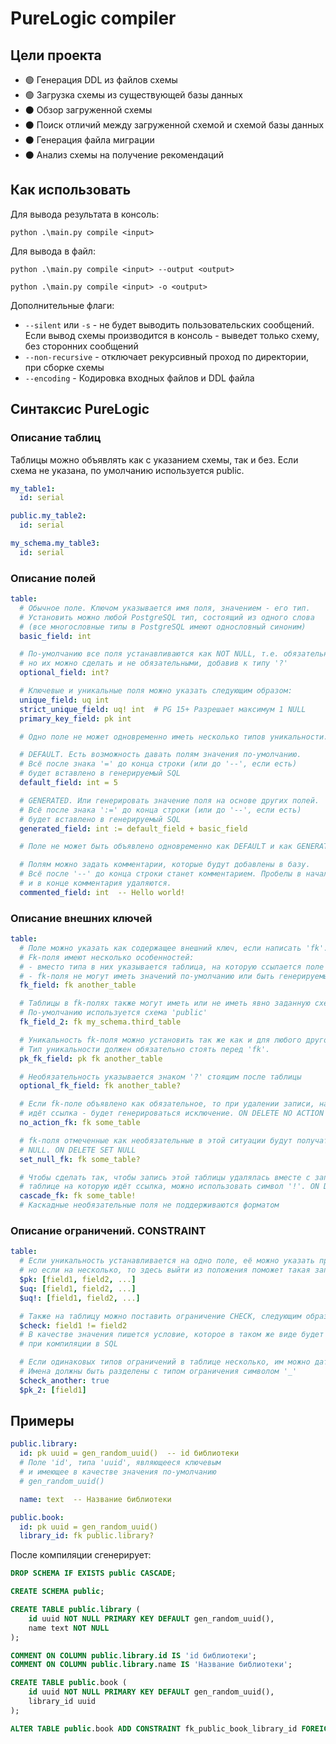 # PureLogic compiler

## Цели проекта

* 🟢 Генерация DDL из файлов схемы
* 🟢 Загрузка схемы из существующей базы данных
* ⚫ Обзор загруженной схемы
* ⚫ Поиск отличий между загруженной схемой и схемой базы данных
* ⚫ Генерация файла миграции
* ⚫ Анализ схемы на получение рекомендаций

## Как использовать

Для вывода результата в консоль:

`python .\main.py compile <input>`

Для вывода в файл:

`python .\main.py compile <input> --output <output>`

`python .\main.py compile <input> -o <output>`

Дополнительные флаги:
* `--silent` или `-s` - не будет выводить пользовательских сообщений. Если вывод схемы производится в 
    консоль - выведет только схему, без сторонних сообщений
* `--non-recursive` - отключает рекурсивный проход по директории, при сборке схемы
* `--encoding` - Кодировка входных файлов и DDL файла

## Синтаксис PureLogic

### Описание таблиц

Таблицы можно объявлять как с указанием схемы, так и без.
Если схема не указана, по умолчанию используется public.

```yaml
my_table1:
  id: serial

public.my_table2:
  id: serial

my_schema.my_table3:
  id: serial
```

### Описание полей

```yaml
table:
  # Обычное поле. Ключом указывается имя поля, значением - его тип.
  # Установить можно любой PostgreSQL тип, состоящий из одного слова
  # (все многословные типы в PostgreSQL имеют однословный синоним)
  basic_field: int

  # По-умолчанию все поля устанавливаются как NOT NULL, т.е. обязательные,
  # но их можно сделать и не обязательными, добавив к типу '?'
  optional_field: int?

  # Ключевые и уникальные поля можно указать следующим образом:
  unique_field: uq int
  strict_unique_field: uq! int  # PG 15+ Разрешает максимум 1 NULL
  primary_key_field: pk int

  # Одно поле не может одновременно иметь несколько типов уникальности.

  # DEFAULT. Есть возможность давать полям значения по-умолчанию.
  # Всё после знака '=' до конца строки (или до '--', если есть) 
  # будет вставлено в генерируемый SQL
  default_field: int = 5

  # GENERATED. Или генерировать значение поля на основе других полей.
  # Всё после знака ':=' до конца строки (или до '--', если есть) 
  # будет вставлено в генерируемый SQL
  generated_field: int := default_field + basic_field

  # Поле не может быть объявлено одновременно как DEFAULT и как GENERATED.

  # Полям можно задать комментарии, которые будут добавлены в базу.
  # Всё после '--' до конца строки станет комментарием. Пробелы в начале
  # и в конце комментария удаляются.
  commented_field: int  -- Hello world!
```

### Описание внешних ключей

```yaml
table:
  # Поле можно указать как содержащее внешний ключ, если написать 'fk'.
  # Fk-поля имеют несколько особенностей:
  # - вместо типа в них указывается таблица, на которую ссылается поле
  # - fk-поля не могут иметь значений по-умолчанию или быть генерируемыми
  fk_field: fk another_table

  # Таблицы в fk-полях также могут иметь или не иметь явно заданную схему
  # По-умолчанию используется схема 'public'
  fk_field_2: fk my_schema.third_table

  # Уникальность fk-поля можно установить так же как и для любого другого поля.
  # Тип уникальности должен обязательно стоять перед 'fk'.
  pk_fk_field: pk fk another_table

  # Необязательность указывается знаком '?' стоящим после таблицы
  optional_fk_field: fk another_table?

  # Если fk-поле объявлено как обязательное, то при удалении записи, на которую
  # идёт ссылка - будет генерироваться исключение. ON DELETE NO ACTION
  no_action_fk: fk some_table

  # fk-поля отмеченные как необязательные в этой ситуации будут получать значение
  # NULL. ON DELETE SET NULL
  set_null_fk: fk some_table?

  # Чтобы сделать так, чтобы запись этой таблицы удалялась вместе с записью в
  # таблице на которую идёт ссылка, можно использовать символ '!'. ON DELETE CASCADE
  cascade_fk: fk some_table!
  # Каскадные необязательные поля не поддерживаются форматом
```

### Описание ограничений. CONSTRAINT

```yaml
table:
  # Если уникальность устанавливается на одно поле, её можно указать прямо там,
  # но если на несколько, то здесь выйти из положения поможет такая запись:
  $pk: [field1, field2, ...]
  $uq: [field1, field2, ...]
  $uq!: [field1, field2, ...]

  # Также на таблицу можно поставить ограничение CHECK, следующим образом:
  $check: field1 != field2
  # В качестве значения пишется условие, которое в таком же виде будет вставлено
  # при компиляции в SQL

  # Если одинаковых типов ограничений в таблице несколько, им можно дать имена.
  # Имена должны быть разделены с типом ограничения символом '_'
  $check_another: true
  $pk_2: [field1]
```

## Примеры

```yaml
public.library:
  id: pk uuid = gen_random_uuid()  -- id библиотеки
  # Поле 'id', типа 'uuid', являющееся ключевым
  # и имеющее в качестве значения по-умолчанию
  # gen_random_uuid()

  name: text  -- Название библиотеки

public.book:
  id: pk uuid = gen_random_uuid()
  library_id: fk public.library?
```

После компиляции сгенерирует:

```sql
DROP SCHEMA IF EXISTS public CASCADE;

CREATE SCHEMA public;

CREATE TABLE public.library (
    id uuid NOT NULL PRIMARY KEY DEFAULT gen_random_uuid(),
    name text NOT NULL
);

COMMENT ON COLUMN public.library.id IS 'id библиотеки';
COMMENT ON COLUMN public.library.name IS 'Название библиотеки';

CREATE TABLE public.book (
    id uuid NOT NULL PRIMARY KEY DEFAULT gen_random_uuid(),
    library_id uuid
);

ALTER TABLE public.book ADD CONSTRAINT fk_public_book_library_id FOREIGN KEY (library_id) REFERENCES public.library (id) ON DELETE SET NULL;
```
